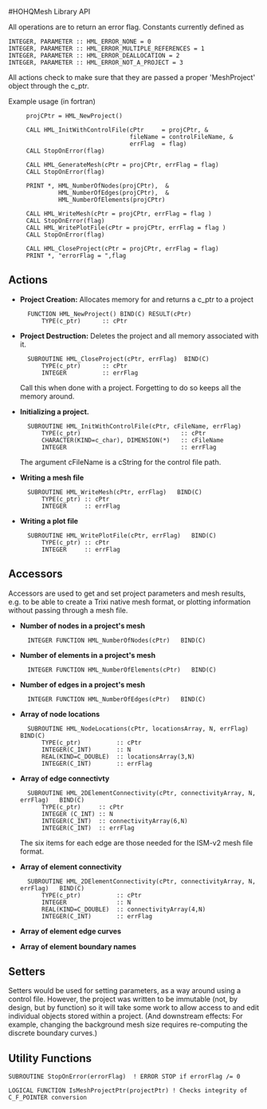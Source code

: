 #HOHQMesh Library API

All operations are to return an error flag. Constants currently defined as

	INTEGER, PARAMETER :: HML_ERROR_NONE = 0 
	INTEGER, PARAMETER :: HML_ERROR_MULTIPLE_REFERENCES = 1
	INTEGER, PARAMETER :: HML_ERROR_DEALLOCATION = 2  
	INTEGER, PARAMETER :: HML_ERROR_NOT_A_PROJECT = 3  

All actions check to make sure that they are passed a proper 'MeshProject' object through the c_ptr.

Example usage (in fortran)

         projCPtr = HML_NewProject()
         
         CALL HML_InitWithControlFile(cPtr     = projCPtr, &
                                      fileName = controlFileName, &
                                      errFlag  = flag)
         CALL StopOnError(flag)
         
         CALL HML_GenerateMesh(cPtr = projCPtr, errFlag = flag)
         CALL StopOnError(flag)
         
         PRINT *, HML_NumberOfNodes(projCPtr),  &
                  HML_NumberOfEdges(projCPtr),  &
                  HML_NumberOfElements(projCPtr)
         
         CALL HML_WriteMesh(cPtr = projCPtr, errFlag = flag )
         CALL StopOnError(flag)
         CALL HML_WritePlotFile(cPtr = projCPtr, errFlag = flag )
         CALL StopOnError(flag)
         
         CALL HML_CloseProject(cPtr = projCPtr, errFlag = flag)
         PRINT *, "errorFlag = ",flag


## Actions
- **Project Creation:** Allocates memory for and returns a c_ptr to a project

		FUNCTION HML_NewProject() BIND(C) RESULT(cPtr)
			TYPE(c_ptr)      :: cPtr

- **Project Destruction:** Deletes the project and all memory associated with it.


		SUBROUTINE HML_CloseProject(cPtr, errFlag)  BIND(C)
			TYPE(c_ptr)      :: cPtr
			INTEGER          :: errFlag
	Call this when done with a project. Forgetting to do so keeps all the memory around.

- **Initializing a project.** 

		SUBROUTINE HML_InitWithControlFile(cPtr, cFileName, errFlag)
			TYPE(c_ptr)      				       :: cPtr
			CHARACTER(KIND=c_char), DIMENSION(*)   :: cFileName
			INTEGER          				       :: errFlag

	The argument cFileName is a cString for the control file path.
- **Writing a mesh file**

		SUBROUTINE HML_WriteMesh(cPtr, errFlag)   BIND(C)
			TYPE(c_ptr) :: cPtr
			INTEGER     :: errFlag
- **Writing a plot file**


		SUBROUTINE HML_WritePlotFile(cPtr, errFlag)   BIND(C)
			TYPE(c_ptr) :: cPtr
			INTEGER     :: errFlag
 		
## Accessors
Accessors are used to get and set project parameters and mesh results, e.g. to be able to create a Trixi native mesh format, or plotting information without passing through a mesh file.

- **Number of nodes in a project's mesh**

		INTEGER FUNCTION HML_NumberOfNodes(cPtr)   BIND(C)
		
- **Number of elements in a project's mesh**

		INTEGER FUNCTION HML_NumberOfElements(cPtr)   BIND(C)
- **Number of edges in a project's mesh**

		INTEGER FUNCTION HML_NumberOfEdges(cPtr)   BIND(C)
- **Array of node locations**

		SUBROUTINE HML_NodeLocations(cPtr, locationsArray, N, errFlag)  BIND(C)  
         	TYPE(c_ptr)          :: cPtr
        	INTEGER(C_INT)       :: N
        	REAL(KIND=C_DOUBLE)  :: locationsArray(3,N)
        	INTEGER(C_INT)       :: errFlag
- **Array of edge connectivty**

		SUBROUTINE HML_2DElementConnectivity(cPtr, connectivityArray, N, errFlag)   BIND(C)
			TYPE(c_ptr)     :: cPtr
			INTEGER (C_INT) :: N
			INTEGER(C_INT)  :: connectivityArray(6,N)
        	INTEGER(C_INT)  :: errFlag
	The six items for each edge are those needed for the ISM-v2 mesh file format.

- **Array of element connectivity**
	
		SUBROUTINE HML_2DElementConnectivity(cPtr, connectivityArray, N, errFlag)   BIND(C)
			TYPE(c_ptr)          :: cPtr
			INTEGER              :: N
			REAL(KIND=C_DOUBLE)  :: connectivityArray(4,N)
        	INTEGER(C_INT)       :: errFlag
- **Array of element edge curves**
- **Array of element boundary names**

## Setters

Setters would be used for setting parameters, as a way around using a control file. However, the project was written to be immutable (not, by design, but by function) so it will take some work to allow access to and edit individual objects stored within a project. (And downstream effects: For example, changing the background mesh size requires re-computing the discrete boundary curves.)

## Utility Functions

	SUBROUTINE StopOnError(errorFlag)  ! ERROR STOP if errorFlag /= 0
	   
	LOGICAL FUNCTION IsMeshProjectPtr(projectPtr) ! Checks integrity of C_F_POINTER conversion
